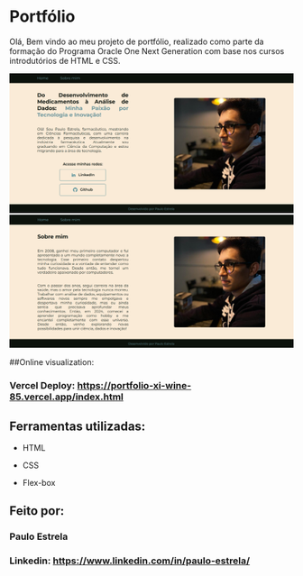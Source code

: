 # Portfólio 

Olá, Bem vindo ao meu projeto de portfólio, realizado como parte da formação do Programa Oracle One Next Generation com base nos cursos introdutórios de HTML e CSS.

![image](https://github.com/Widgz/portfolio/blob/main/Home.png)
![image](https://github.com/Widgz/portfolio/blob/main/About.png)

##Online visualization:
### Vercel Deploy: https://portfolio-xi-wine-85.vercel.app/index.html

## Ferramentas utilizadas:

* HTML

* CSS

* Flex-box

## Feito por:

### Paulo Estrela

### Linkedin: https://www.linkedin.com/in/paulo-estrela/

```
